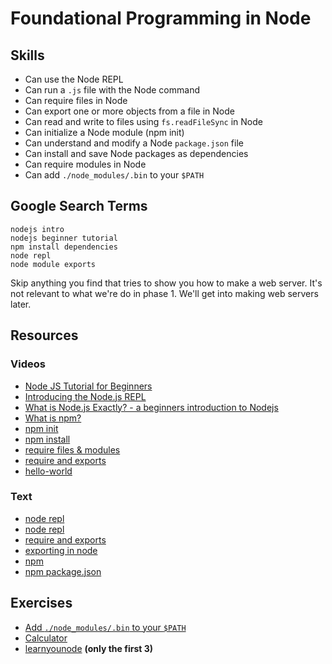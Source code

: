 # Foundational Programming in Node

## Skills

- Can use the Node REPL
- Can run a `.js` file with the Node command
- Can require files in Node
- Can export one or more objects from a file in Node
- Can read and write to files using `fs.readFileSync` in Node
- Can initialize a Node module (npm init)
- Can understand and modify a Node `package.json` file
- Can install and save Node packages as dependencies
- Can require modules in Node
- Can add `./node_modules/.bin` to your `$PATH`

## Google Search Terms

```
nodejs intro
nodejs beginner tutorial
npm install dependencies
node repl
node module exports
```

Skip anything you find that tries to show you how to make a web server. It's not
relevant to what we're do in phase 1. We'll get into making web servers
later.

## Resources

### Videos

- [Node JS Tutorial for Beginners](https://www.youtube.com/playlist?list=PL4cUxeGkcC9gcy9lrvMJ75z9maRw4byYp)
- [Introducing the Node.js REPL](https://youtu.be/xUNr2gUT0FY?t=20)
- [What is Node.js Exactly? - a beginners introduction to Nodejs](https://www.youtube.com/watch?v=pU9Q6oiQNd0)
- [What is npm?](https://www.youtube.com/watch?v=ZNbFagCBlwo)
- [npm init](https://www.youtube.com/watch?v=ROoc5AW90pA)
- [npm install](https://www.youtube.com/watch?v=2UNs7ohpfPo)
- [require files & modules](https://www.youtube.com/watch?v=xAcEF-uDeVw&list=PLVHlCYNvnqYqjnypg2Czw4vVjTL2gB7_e&index=5)
- [require and exports](https://www.youtube.com/watch?v=P51O_PT7NUg&list=PLVHlCYNvnqYqjnypg2Czw4vVjTL2gB7_e&index=10)
- [hello-world](https://teamtreehouse.com/library/hello-world)

### Text

- [node repl](https://www.tutorialspoint.com/nodejs/nodejs_repl_terminal.htm)
- [node repl](https://docs.nodejitsu.com/articles/REPL/how-to-use-nodejs-repl/)
- [require and exports](http://openmymind.net/2012/2/3/Node-Require-and-Exports/)
- [exporting in node](http://www.tutorialsteacher.com/nodejs/nodejs-module-exports)
- [npm](https://www.tutorialspoint.com/nodejs/nodejs_npm.htm)
- [npm package.json](https://docs.npmjs.com/files/package.json)

## Exercises

- [Add `./node_modules/.bin` to your `$PATH`](./exercises/add-node_modules-bin-to-your-path)
- [Calculator](./exercises/Calculator)
- [learnyounode](https://github.com/workshopper/learnyounode) __(only the first 3)__
